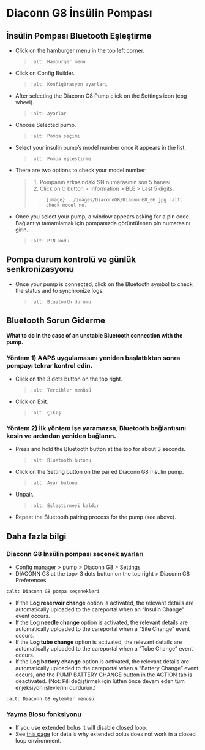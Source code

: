 # Diaconn G8 İnsülin Pompası

## İnsülin Pompası Bluetooth Eşleştirme

- Click on the hamburger menu in the top left corner.

  > ```{image} ../images/DiaconnG8/DiaconnG8_01.jpg
  > :alt: Hamburger menü
  > ```

- Click on Config Builder.

  > ```{image} ../images/DiaconnG8/DiaconnG8_02.jpg
  > :alt: Konfigürasyon ayarları
  > ```

- After selecting the Diaconn G8 Pump click on the Settings icon (cog wheel).

  > ```{image} ../images/DiaconnG8/DiaconnG8_03.jpg
  > :alt: Ayarlar
  > ```

- Choose Selected pump.

  > ```{image} ../images/DiaconnG8/DiaconnG8_04.jpg
  > :alt: Pompa seçimi
  > ```

- Select your insulin pump’s model number once it appears in the list.

  > ```{image} ../images/DiaconnG8/DiaconnG8_05.jpg
  > :alt: Pompa eşleştirme
  > ```

- There are two options to check your model number:

  > 1. Pompanın arkasındaki SN numarasının son 5 hanesi.
  > 2. Click on O button > Information > BLE > Last 5 digits.
  > 
  > > `{image} ../images/DiaconnG8/DiaconnG8_06.jpg
    :alt: check model no.`

- Once you select your pump, a window appears asking for a pin code. Bağlantıyı tamamlamak için pompanızda görüntülenen pin numarasını girin.

  > ```{image} ../images/DiaconnG8/DiaconnG8_07.jpg
  > :alt: PIN kodu
  > ```

## Pompa durum kontrolü ve günlük senkronizasyonu

- Once your pump is connected, click on the Bluetooth symbol to check the status and to synchronize logs.

  > ```{image} ../images/DiaconnG8/DiaconnG8_08.jpg
  > :alt: Bluetooth durumu
  > ```

## Bluetooth Sorun Giderme

**What to do in the case of an unstable Bluetooth connection with the pump.**

### Yöntem 1) AAPS uygulamasını yeniden başlattıktan sonra pompayı tekrar kontrol edin.

- Click on the 3 dots button on the top right.

  > ```{image} ../images/DiaconnG8/DiaconnG8_09.jpg
  > :alt: Tercihler menüsü
  > ```

- Click on Exit.

  > ```{image} ../images/DiaconnG8/DiaconnG8_10.jpg
  > :alt: Çıkış
  > ```

### Yöntem 2) İlk yöntem işe yaramazsa, Bluetooth bağlantısını kesin ve ardından yeniden bağlanın.

- Press and hold the Bluetooth button at the top for about 3 seconds.

  > ```{image} ../images/DiaconnG8/DiaconnG8_11.jpg
  > :alt: Bluetooth butonu
  > ```

- Click on the Setting button on the paired Diaconn G8 Insulin pump.

  > ```{image} ../images/DiaconnG8/DiaconnG8_12.jpg
  > :alt: Ayar butonu
  > ```

- Unpair.

  > ```{image} ../images/DiaconnG8/DiaconnG8_13.jpg
  > :alt: Eşleştirmeyi kaldır
  > ```

- Repeat the Bluetooth pairing process for the pump (see above).

## Daha fazla bilgi

### Diaconn G8 İnsülin pompası seçenek ayarları

- Config manager > pump > Diaconn G8 > Settings
- DIACONN G8 at the top> 3 dots button on the top right > Diaconn G8 Preferences

```{image} ../images/DiaconnG8/DiaconnG8_14.jpg
:alt: Diaconn G8 pompa seçenekleri
```

- If the **Log reservoir change** option is activated, the relevant details are automatically uploaded to the careportal when an “Insulin Change” event occurs.
- If the **Log needle change** option is activated, the relevant details are automatically uploaded to the careportal when a “Site Change” event occurs.
- If the **Log tube change** option is activated, the relevant details are automatically uploaded to the careportal when a “Tube Change” event occurs.
- If the **Log battery change** option is activated, the relevant details are automatically uploaded to the careportal when a “Battery Change” event occurs, and the PUMP BATTERY CHANGE button in the ACTION tab is deactivated. (Not: Pili değiştirmek için lütfen önce devam eden tüm enjeksiyon işlevlerini durdurun.)

```{image} ../images/DiaconnG8/DiaconnG8_15.jpg
:alt: Diaconn G8 eylemler menüsü
```

### Yayma Blosu fonksiyonu

- If you use extended bolus it will disable closed loop.
- See [this page](../Usage/Extended-Carbs.md#why-extended-boluses-won-t-work-in-a-closed-loop-environment) for details why extended bolus does not work in a closed loop environment.
